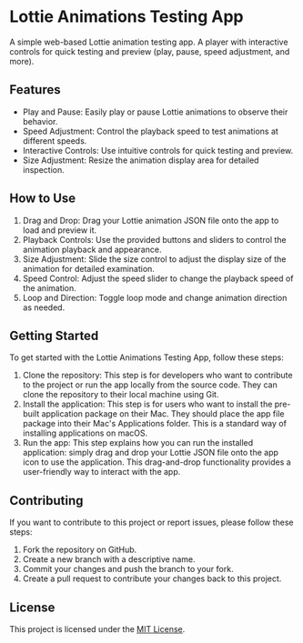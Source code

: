 # Lottie Animations Testing App
A simple web-based Lottie animation testing app. A player with interactive controls for quick testing and preview (play, pause, speed adjustment, and more).

## Features

- Play and Pause:   Easily play or pause Lottie animations to observe their behavior.
- Speed Adjustment:   Control the playback speed to test animations at different speeds.
- Interactive Controls:   Use intuitive controls for quick testing and preview.
- Size Adjustment:   Resize the animation display area for detailed inspection.

## How to Use

1. Drag and Drop:  Drag your Lottie animation JSON file onto the app to load and preview it.
2. Playback Controls:  Use the provided buttons and sliders to control the animation playback and appearance.
3. Size Adjustment:  Slide the size control to adjust the display size of the animation for detailed examination.
4. Speed Control:  Adjust the speed slider to change the playback speed of the animation.
5. Loop and Direction:  Toggle loop mode and change animation direction as needed.

## Getting Started

To get started with the Lottie Animations Testing App, follow these steps:

1. Clone the repository: This step is for developers who want to contribute to the project or run the app locally from the source code. They can clone the repository to their local machine using Git.
2. Install the application: This step is for users who want to install the pre-built application package on their Mac. They should place the app file package into their Mac's Applications folder. This is a standard way of installing applications on macOS.
3. Run the app: This step explains how you can run the installed application: simply drag and drop your Lottie JSON file onto the app icon to use the application. This drag-and-drop functionality provides a user-friendly way to interact with the app.
   
## Contributing

If you want to contribute to this project or report issues, please follow these steps:

1. Fork the repository on GitHub.
2. Create a new branch with a descriptive name.
3. Commit your changes and push the branch to your fork.
4. Create a pull request to contribute your changes back to this project.

## License

This project is licensed under the [MIT License](LICENSE).
